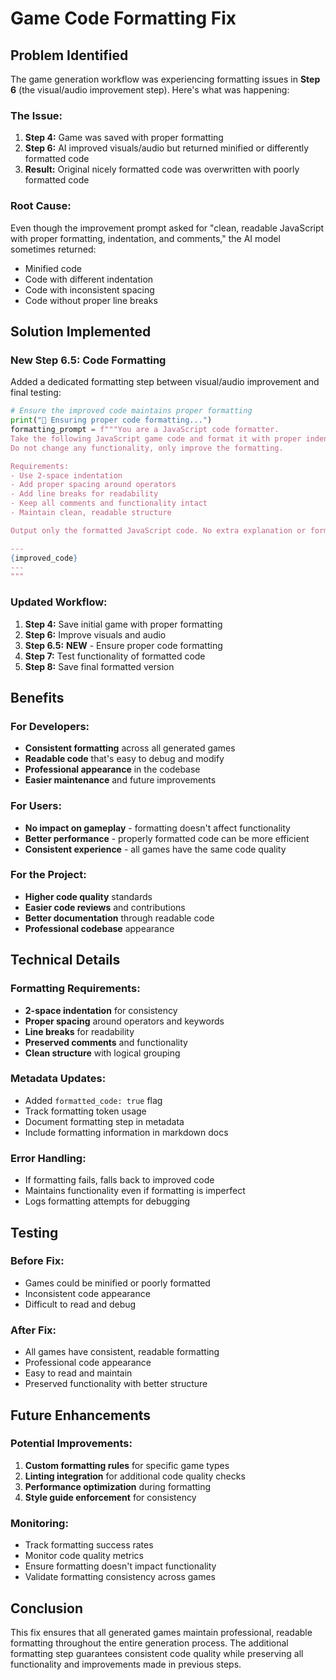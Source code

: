# Game Code Formatting Fix

## Problem Identified

The game generation workflow was experiencing formatting issues in **Step 6** (the visual/audio improvement step). Here's what was happening:

### **The Issue:**
1. **Step 4:** Game was saved with proper formatting
2. **Step 6:** AI improved visuals/audio but returned minified or differently formatted code
3. **Result:** Original nicely formatted code was overwritten with poorly formatted code

### **Root Cause:**
Even though the improvement prompt asked for "clean, readable JavaScript with proper formatting, indentation, and comments," the AI model sometimes returned:
- Minified code
- Code with different indentation
- Code with inconsistent spacing
- Code without proper line breaks

## Solution Implemented

### **New Step 6.5: Code Formatting**
Added a dedicated formatting step between visual/audio improvement and final testing:

```python
# Ensure the improved code maintains proper formatting
print("🔧 Ensuring proper code formatting...")
formatting_prompt = f"""You are a JavaScript code formatter. 
Take the following JavaScript game code and format it with proper indentation, spacing, and readability.
Do not change any functionality, only improve the formatting.

Requirements:
- Use 2-space indentation
- Add proper spacing around operators
- Add line breaks for readability
- Keep all comments and functionality intact
- Maintain clean, readable structure

Output only the formatted JavaScript code. No extra explanation or formatting.

---
{improved_code}
---
"""
```

### **Updated Workflow:**
1. **Step 4:** Save initial game with proper formatting
2. **Step 6:** Improve visuals and audio
3. **Step 6.5:** **NEW** - Ensure proper code formatting
4. **Step 7:** Test functionality of formatted code
5. **Step 8:** Save final formatted version

## Benefits

### **For Developers:**
- **Consistent formatting** across all generated games
- **Readable code** that's easy to debug and modify
- **Professional appearance** in the codebase
- **Easier maintenance** and future improvements

### **For Users:**
- **No impact on gameplay** - formatting doesn't affect functionality
- **Better performance** - properly formatted code can be more efficient
- **Consistent experience** - all games have the same code quality

### **For the Project:**
- **Higher code quality** standards
- **Easier code reviews** and contributions
- **Better documentation** through readable code
- **Professional codebase** appearance

## Technical Details

### **Formatting Requirements:**
- **2-space indentation** for consistency
- **Proper spacing** around operators and keywords
- **Line breaks** for readability
- **Preserved comments** and functionality
- **Clean structure** with logical grouping

### **Metadata Updates:**
- Added `formatted_code: true` flag
- Track formatting token usage
- Document formatting step in metadata
- Include formatting information in markdown docs

### **Error Handling:**
- If formatting fails, falls back to improved code
- Maintains functionality even if formatting is imperfect
- Logs formatting attempts for debugging

## Testing

### **Before Fix:**
- Games could be minified or poorly formatted
- Inconsistent code appearance
- Difficult to read and debug

### **After Fix:**
- All games have consistent, readable formatting
- Professional code appearance
- Easy to read and maintain
- Preserved functionality with better structure

## Future Enhancements

### **Potential Improvements:**
1. **Custom formatting rules** for specific game types
2. **Linting integration** for additional code quality checks
3. **Performance optimization** during formatting
4. **Style guide enforcement** for consistency

### **Monitoring:**
- Track formatting success rates
- Monitor code quality metrics
- Ensure formatting doesn't impact functionality
- Validate formatting consistency across games

## Conclusion

This fix ensures that all generated games maintain professional, readable formatting throughout the entire generation process. The additional formatting step guarantees consistent code quality while preserving all functionality and improvements made in previous steps. 